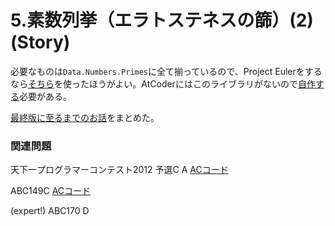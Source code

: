 # 5.素数列挙（エラトステネスの篩）\(2\) \(Story\)

必要なものは`Data.Numbers.Primes`に全て揃っているので、Project Eulerをするなら[そちら](../library/data.numbers.primes.md)を使ったほうがよい。AtCoderにはこのライブラリがないので[自作する](../snippets/integers/eratosutenesuno.md)必要がある。

[最終版に至るまでのお話](../story/eratosutenesuno.md)をまとめた。

### 関連問題

天下一プログラマーコンテスト2012 予選C A [ACコード](https://atcoder.jp/contests/tenka1-2012-qualC/submissions/22739024)  
ABC149C [ACコード](https://atcoder.jp/contests/abc149/submissions/22738962)  
\(expert!\) ABC170 D 

